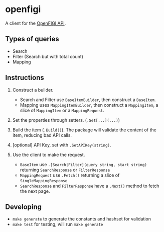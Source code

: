 # openfigi

A client for the [OpenFIGI API].

## Types of queries

- Search
- Filter (Search but with total count)
- Mapping

## Instructions

1. Construct a builder.

   - Search and Filter use `BaseItemBuilder`, then construct a `BaseItem`.
   - Mapping uses `MappingItemBuilder`, then construct a `MappingItem`,
     a slice of `MappingItem` or a `MappingRequest`.

2. Set the properties through setters. (`.Set[...](...)`)

3. Build the item (`.Build()`). The package will validate the content of the item, reducing bad API calls.

4. [optional] API Key, set with `.SetAPIKey(string)`.

5. Use the client to make the request.

   - `BaseItem` use `.[Search|Filter](query string, start string)`
     returning `SearchResponse` or `FilterResponse`
   - `MappingRequest` use `.Fetch()` returning a slice of `SingleMappingResponse`
   - `SearchResponse` and `FilterResponse` have a `.Next()` method to fetch the next page.
  
## Developing

- `make generate` to generate the constants and hashset for validation
- `make test` for testing, will run `make generate`

[OpenFIGI API]: https://www.openfigi.com/api
